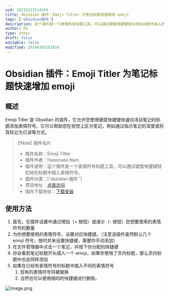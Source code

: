 ```yaml
---
uid: 20231213114103
title: Obsidian 插件：Emoji Titler 为笔记标题快速增加 emoji
tags: ['obsidian插件']
description: 这个插件是一个表情符号标题工具，可以通过键盘快捷键轻松地在标题中插入表情符号。
author: OS
type: other
draft: false
editable: false
modified: 20240105181826
---
```


# Obsidian 插件：Emoji Titler 为笔记标题快速增加 emoji

## 概述

Emoji Titler 是 Obsidian 的插件，它允许您使用键盘快捷键快速向活动笔记的标题添加表情符号。它可以帮助您在视觉上区分笔记，例如通过指示笔记的深度或将其标记为已读等方式。

> [!Note] 插件名片
> - 插件名称：Emoji Titler
> - 插件作者：Hyeonseo Nam
> - 插件说明：这个插件是一个表情符号标题工具，可以通过键盘快捷键轻松地在标题中插入表情符号。
> - 插件分类：['obsidian 插件 ']
> - 项目地址：[点我访问](https://github.com/HyeonseoNam/obsidian-emoji-titler)
> - 国内下载地址：[下载安装](https://pkmer.cn/products/plugin/pluginMarket/?emoji-titler)

## 使用方法

1. 首先，在插件设置中通过增加（+ 按钮）或减少（- 按钮）您想要使用的表情符号的数量
2. 为你想要使用的表情符号，设置对应快捷键。（注意该插件虽然默认几个 emoji 符号，按时并未设置快捷键，需要你手动添加）
3. 在文件管理器中点击一个笔记，并按下你分配的快捷键
4. 你会看到笔记标题开头插入一个 emoji，如果你使用了页内标题，那么页内标题中也会同样添加
5. 如果在已经有表情符号的标题中插入不同的表情符号
	1. 现有的表情符号将被替换
	2. 当然也可以使用相同的快捷键进行删除。

![image.png](https://cdn.pkmer.cn/images/20240105181556.png!pkmer)

